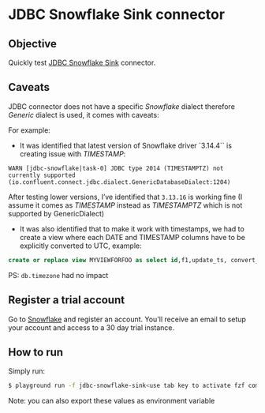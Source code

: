 # JDBC Snowflake Sink connector


## Objective

Quickly test [JDBC Snowflake Sink](https://docs.confluent.io/kafka-connect-jdbc/current/sink-connector/index.html#jdbc-sink-connector-for-cp) connector.

## Caveats

JDBC connector does not have a specific *Snowflake* dialect therefore *Generic* dialect is used, it comes with caveats:
 
For example:
 
* It was identified that latest version of Snowflake driver `3.14.4`` is creating issue with *TIMESTAMP*:

```log
WARN [jdbc-snowflake|task-0] JDBC type 2014 (TIMESTAMPTZ) not currently supported (io.confluent.connect.jdbc.dialect.GenericDatabaseDialect:1204)
```

After testing lower versions, I’ve identified that `3.13.16` is working fine (I assume it comes as *TIMESTAMP* instead as *TIMESTAMPTZ* which is not supported by GenericDialect)
  
* It was also identified that to make it work with timestamps, we had to create a view where each DATE and TIMESTAMP columns have to be explicitly converted to UTC, example:

```sql
create or replace view MYVIEWFORFOO as select id,f1,update_ts, convert_timezone('UTC', loaddate) as loaddate, convert_timezone('UTC', submitdate) as submitdate, convert_timezone('UTC', insuredbirthdate) as insuredbirthdate from FOO;
```

PS: `db.timezone` had no impact

## Register a trial account

Go to [Snowflake](https://www.snowflake.com) and register an account. You'll receive an email to setup your account and access to a 30 day trial instance.

## How to run

Simply run:

```bash
$ playground run -f jdbc-snowflake-sink<use tab key to activate fzf completion (see https://kafka-docker-playground.io/#/cli?id=%e2%9a%a1-setup-completion), otherwise use full path, or correct relative path> <SNOWFLAKE_ACCOUNT_NAME> <SNOWFLAKE_USERNAME> <SNOWFLAKE_PASSWORD>
```

Note: you can also export these values as environment variable

